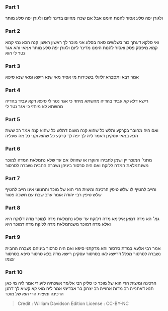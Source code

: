 
### Part 1
ולגורן יפה סלע אסור להנות הימנו אבל אם שכרו מהיום בדינר ליום ולגורן יפה סלע מותר

### Part 2
ואי סלקא דעתך כור בשלשים סאה בסלע אני מוכר לך ראשון ראשון קנה הכא נמי קמא קמא מיפסק פסק ואסור להנות הימנו מדינר ליום ולגורן יפה סלע מותר אמאי והא אגר נטר לי הוא

### Part 3
אמר רבא ותסברא זלזולי בשכירות מי אסיר מאי שנא רישא ומאי שנא סיפא

### Part 4
רישא דלא קא עביד בהדיה מהשתא מיחזי כי אגר נטר לי סיפא דקא עביד בהדיה מהשתא לא מיחזי כי אגר נטר לי

### Part 5
ואם היה מחובר בקרקע ותלש כל שהוא קנה משום דתלש כל שהוא קנה אמר רב ששת הכא במאי עסקינן דאמר ליה לך יפה לך קרקע כל שהוא וקני כל מה שעליה

### Part 6
מתני׳ המוכר יין ושמן לחבירו והוקרו או שהוזלו אם עד שלא נתמלאת המדה למוכר משנתמלאת המדה ללוקח ואם היה סרסור ביניהן נשברה החבית נשברה לסרסור

### Part 7
וחייב להטיף לו שלש טיפין הרכינה ומיצית הרי הוא של מוכר והחנווני אינו חייב להטיף שלש טיפין רבי יהודה אומר ערב שבת עם חשכה פטור

### Part 8
גמ׳ הא מדה דמאן אילימא מדה דלוקח עד שלא נתמלאת מדה למוכר מדה דלוקח היא ואלא מדה דמוכר משנתמלאת מדה ללוקח מדה דמוכר היא

### Part 9
אמר רבי אלעא במדת סרסור והא מדקתני סיפא ואם היה סרסור ביניהם נשברה החבית נשברה לסרסור מכלל דרישא לאו בסרסור עסקינן רישא מדה בלא סרסור סיפא בסרסור עצמו

### Part 10
הרכינה ומיצית הרי הוא של מוכר כי סליק רבי אלעזר אשכחיה לזעירי אמר ליה מי כאן תנא דאתנייה רב מדות אחוייה רב יצחק בר אבדימי אמר ליה מאי קא קשיא לך דתנן הרכינה ומיצית הרי הוא של מוכר

>Credit : William Davidson Edition
>License : CC-BY-NC